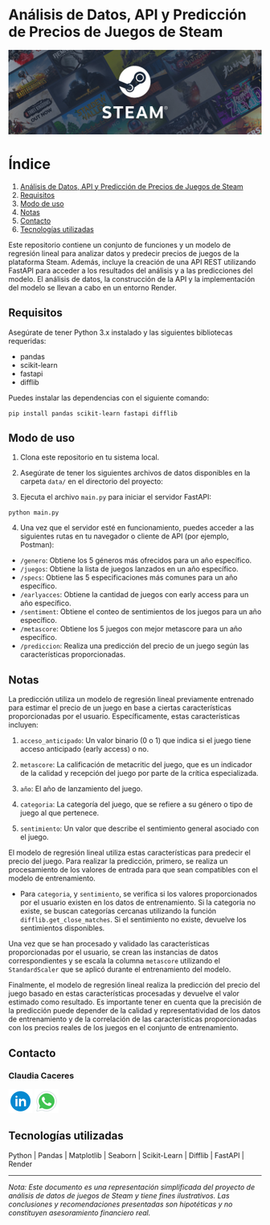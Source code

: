 # Análisis de Datos, API y Predicción de Precios de Juegos de Steam

![Precios por fechas](./image/steam.png)

# Índice

1. [Análisis de Datos, API y Predicción de Precios de Juegos de Steam](#an%C3%A1lisis-de-datos-y-predicci%C3%B3n-de-precios-de-juegos-de-steam)
2. [Requisitos](#requisitos)
3. [Modo de uso](#modo-de-uso)
4. [Notas](#notas)
5. [Contacto](#contacto)
6. [Tecnologías utilizadas](#tecnolog%C3%ADas-utilizadas)

Este repositorio contiene un conjunto de funciones y un modelo de regresión lineal para analizar datos y predecir precios de juegos de la plataforma Steam. Además, incluye la creación de una API REST utilizando FastAPI para acceder a los resultados del análisis y a las predicciones del modelo. El análisis de datos, la construcción de la API y la implementación del modelo se llevan a cabo en un entorno Render.

## Requisitos

Asegúrate de tener Python 3.x instalado y las siguientes bibliotecas requeridas:

- pandas
- scikit-learn
- fastapi
- difflib

Puedes instalar las dependencias con el siguiente comando:

```
pip install pandas scikit-learn fastapi difflib
```

## Modo de uso

1. Clona este repositorio en tu sistema local.

2. Asegúrate de tener los siguientes archivos de datos disponibles en la carpeta `data/` en el directorio del proyecto:

3. Ejecuta el archivo `main.py` para iniciar el servidor FastAPI:

```
python main.py
```

4. Una vez que el servidor esté en funcionamiento, puedes acceder a las siguientes rutas en tu navegador o cliente de API (por ejemplo, Postman):

- `/genero`: Obtiene los 5 géneros más ofrecidos para un año específico.
- `/juegos`: Obtiene la lista de juegos lanzados en un año específico.
- `/specs`: Obtiene las 5 especificaciones más comunes para un año específico.
- `/earlyacces`: Obtiene la cantidad de juegos con early access para un año específico.
- `/sentiment`: Obtiene el conteo de sentimientos de los juegos para un año específico.
- `/metascore`: Obtiene los 5 juegos con mejor metascore para un año específico.
- `/prediccion`: Realiza una predicción del precio de un juego según las características proporcionadas.

## Notas

La predicción utiliza un modelo de regresión lineal previamente entrenado para estimar el precio de un juego en base a ciertas características proporcionadas por el usuario. Específicamente, estas características incluyen:

1. `acceso_anticipado`: Un valor binario (0 o 1) que indica si el juego tiene acceso anticipado (early access) o no.

2. `metascore`: La calificación de metacritic del juego, que es un indicador de la calidad y recepción del juego por parte de la crítica especializada.

3. `año`: El año de lanzamiento del juego.

4. `categoria`: La categoría del juego, que se refiere a su género o tipo de juego al que pertenece.

5. `sentimiento`: Un valor que describe el sentimiento general asociado con el juego.

El modelo de regresión lineal utiliza estas características para predecir el precio del juego. Para realizar la predicción, primero, se realiza un procesamiento de los valores de entrada para que sean compatibles con el modelo de entrenamiento.

- Para `categoria`, y `sentimiento`, se verifica si los valores proporcionados por el usuario existen en los datos de entrenamiento.
  Si la categoria no existe, se buscan categorías cercanas utilizando la función `difflib.get_close_matches`.
  Si el sentimiento no existe, devuelve los sentimientos disponibles.

Una vez que se han procesado y validado las características proporcionadas por el usuario, se crean las instancias de datos correspondientes y se escala la columna `metascore` utilizando el `StandardScaler` que se aplicó durante el entrenamiento del modelo.

Finalmente, el modelo de regresión lineal realiza la predicción del precio del juego basado en estas características procesadas y devuelve el valor estimado como resultado. Es importante tener en cuenta que la precisión de la predicción puede depender de la calidad y representatividad de los datos de entrenamiento y de la correlación de las características proporcionadas con los precios reales de los juegos en el conjunto de entrenamiento.

## Contacto

### Claudia Caceres

[![LinkedIn](./image/linkedin_logo.png)](https://www.linkedin.com/in/claudiacaceresv/) [![WhatsApp](./image/whatsapp_logo.png)](https://api.whatsapp.com/send?phone=541124831343)

## Tecnologías utilizadas

Python | Pandas | Matplotlib | Seaborn | Scikit-Learn | Difflib | FastAPI | Render

---

_Nota: Este documento es una representación simplificada del proyecto de análisis de datos de juegos de Steam y tiene fines ilustrativos. Las conclusiones y recomendaciones presentadas son hipotéticas y no constituyen asesoramiento financiero real._
